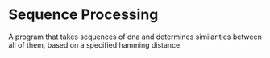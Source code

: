 # Sequence Processing

A program that takes sequences of dna and determines similarities between all of them, based on a specified hamming distance.

